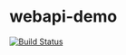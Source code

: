 # webapi-demo
[![Build Status](http://197.44.158.170:8080/job/webapi-demo/job/develop/badge/icon)](http://197.44.158.170:8080/job/webapi-demo/job/develop/)
